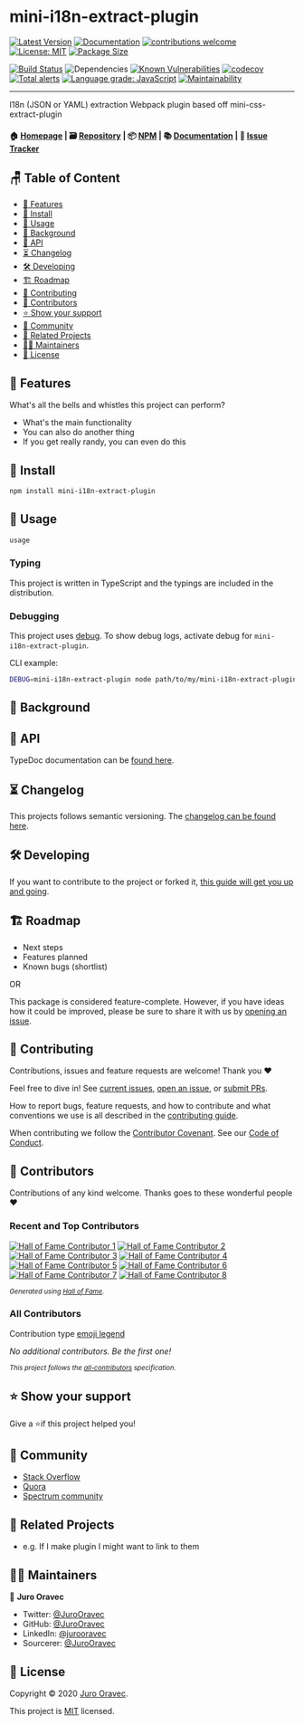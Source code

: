 # mini-i18n-extract-plugin

[![Latest Version](https://img.shields.io/npm/v/mini-i18n-extract-plugin/latest.svg)](https://www.npmjs.com/package/mini-i18n-extract-plugin)
[![Documentation](https://img.shields.io/badge/docs-yes-brightgreen.svg)](https://github.com/JuroOravec/mini-i18n-extract-plugin/tree/master/docs)
[![contributions welcome](https://img.shields.io/badge/contributions-welcome-brightgreen.svg)](#-contributing)
[![License: MIT](https://img.shields.io/badge/License-MIT-blue.svg)](https://tldrlegal.com/license/mit-license)
[![Package Size](https://img.shields.io/bundlephobia/min/mini-i18n-extract-plugin)](https://bundlephobia.com/result?p=mini-i18n-extract-plugin)

[![Build Status](https://travis-ci.org/JuroOravec/mini-i18n-extract-plugin.svg?branch=master)](https://travis-ci.org/JuroOravec/mini-i18n-extract-plugin)
![Dependencies](https://david-dm.org/JuroOravec/mini-i18n-extract-plugin.svg)
[![Known Vulnerabilities](https://snyk.io/test/github/JuroOravec/mini-i18n-extract-plugin/badge.svg)](https://snyk.io/test/github/JuroOravec/mini-i18n-extract-plugin)
[![codecov](https://codecov.io/gh/JuroOravec/mini-i18n-extract-plugin/branch/master/graph/badge.svg)](https://codecov.io/gh/JuroOravec/mini-i18n-extract-plugin)
[![Total alerts](https://img.shields.io/lgtm/alerts/g/JuroOravec/mini-i18n-extract-plugin.svg?logo=lgtm&logoWidth=18)](https://lgtm.com/projects/g/JuroOravec/mini-i18n-extract-plugin/alerts/)
[![Language grade: JavaScript](https://img.shields.io/lgtm/grade/javascript/g/JuroOravec/mini-i18n-extract-plugin.svg?logo=lgtm&logoWidth=18)](https://lgtm.com/projects/g/JuroOravec/mini-i18n-extract-plugin/context:javascript)
[![Maintainability](https://api.codeclimate.com/v1/badges/0b14bfd23af30d632ef0/maintainability)](https://codeclimate.com/github/JuroOravec/mini-i18n-extract-plugin/maintainability)

---

<!--
One-liner explaining the purpose of the module
-->

I18n (JSON or YAML) extraction Webpack plugin based off mini-css-extract-plugin

#### 🏠 [Homepage](https://github.com/JuroOravec/mini-i18n-extract-plugin#readme) | 🗃 [Repository](https://github.com/JuroOravec/mini-i18n-extract-plugin) | 📦 [NPM](https://www.npmjs.com/package/mini-i18n-extract-plugin) | 📚 [Documentation](https://github.com/JuroOravec/mini-i18n-extract-plugin/tree/master/docs) | 🐛 [Issue Tracker](https://github.com/JuroOravec/mini-i18n-extract-plugin/issues)

## 🪑 Table of Content

- [🧰 Features](#-features)
- [👶 Install](#-install)
- [🚀 Usage](#-usage)
- [🔮 Background](#-background)
- [🤖 API](#-api)
- [⏳ Changelog](#-changelog)
- [🛠 Developing](#-developing)
- [🏗 Roadmap](#-roadmap)
- [🤝 Contributing](#-contributing)
- [🧙 Contributors](#-contributors)
- [⭐ Show your support](#-show-your-support)
- [🐙 Community](#-community)
- [🔗 Related Projects](#-related-projects)
- [👨‍🔧 Maintainers](#-maintainers)
- [📝 License](#-license)

## 🧰 Features

<!--
A brief description of your project, what it is used for and how does life get
awesome when someone starts to use it.

- Note and briefly describe any key concepts (technical, philosophical, or both) important to the user’s understanding.
- Link to any supplementary blog posts or project main pages.
- State if it is out-of-the-box user-friendly, so it’s clear to the user.
- List its most useful/innovative/noteworthy features.
- State its goals/what problem(s) it solves.
-->

What's all the bells and whistles this project can perform?

- What's the main functionality
- You can also do another thing
- If you get really randy, you can even do this

## 👶 Install

<!--
- Getting it
- Installing It
- Configuring It
- Running it
-->

```sh
npm install mini-i18n-extract-plugin
```

## 🚀 Usage

<!-- Clear, _runnable_ example of usage -->

```sh
usage
```

### Typing

This project is written in TypeScript and the typings are included in the distribution.

### Debugging

This project uses [debug](https://www.npmjs.com/package/debug). To show debug logs, activate debug for `mini-i18n-extract-plugin`.

CLI example:

```sh
DEBUG=mini-i18n-extract-plugin node path/to/my/mini-i18n-extract-plugin-project
```

## 🔮 Background

<!-- Core Technical Concepts/Inspiration

- Potentially unfamiliar terms link to informative sources
- Why does it exist?
- Frame your project for the potential user.
- Compare/contrast your project with other, similar projects so the user knows how it is different from those projects.
- Highlight the technical concepts that your project demonstrates or supports. Keep it very brief.
- Keep it useful.
- Performs [cognitive funneling](https://github.com/noffle/art-of-readme#cognitive-funneling)
- Caveats and limitations mentioned up-front

-->

## 🤖 API

TypeDoc documentation can be [found here](https://github.com/JuroOravec/mini-i18n-extract-plugin/blob/master/docs/typedoc/README.md).

## ⏳ Changelog

This projects follows semantic versioning. The
[changelog can be found here](https://github.com/JuroOravec/mini-i18n-extract-plugin/blob/master/CHANGELOG.md).

## 🛠 Developing

If you want to contribute to the project or forked it,
[this guide will get you up and going](https://github.com/JuroOravec/mini-i18n-extract-plugin/blob/master/docs/developing.md).

## 🏗 Roadmap

- Next steps
- Features planned
- Known bugs (shortlist)

OR

This package is considered feature-complete. However, if you have ideas how it
could be improved, please be sure to share it with us by [opening an issue](#🤝-contributing).

## 🤝 Contributing

Contributions, issues and feature requests are welcome! Thank you ❤️

Feel free to dive in! See [current issues](https://github.com/JuroOravec/mini-i18n-extract-plugin/issues),
[open an issue](https://github.com/JuroOravec/mini-i18n-extract-plugin/issues/new), or [submit PRs](https://github.com/JuroOravec/mini-i18n-extract-plugin/compare).

How to report bugs, feature requests, and how to contribute and what conventions we use is all described in the [contributing guide](https://github.com/JuroOravec/mini-i18n-extract-plugin/tree/master/docs/CONTRIBUTING.md).

When contributing we follow the
[Contributor Covenant](https://contributor-covenant.org/version/1/3/0/).
See our [Code of Conduct](https://github.com/JuroOravec/mini-i18n-extract-plugin/blob/master/docs/CODE_OF_CONDUCT.md).

## 🧙 Contributors

Contributions of any kind welcome. Thanks goes to these wonderful people ❤️

### Recent and Top Contributors

<!-- Hall of Fame uses 8 links (7 users + 1 stats), see https://github.com/sourcerer-io/hall-of-fame#faq -->

[![Hall of Fame Contributor 1](https://sourcerer.io/fame/JuroOravec/JuroOravec/mini-i18n-extract-plugin/images/0)](https://sourcerer.io/fame/JuroOravec/JuroOravec/mini-i18n-extract-plugin/links/0)
[![Hall of Fame Contributor 2](https://sourcerer.io/fame/JuroOravec/JuroOravec/mini-i18n-extract-plugin/images/1)](https://sourcerer.io/fame/JuroOravec/JuroOravec/mini-i18n-extract-plugin/links/1)
[![Hall of Fame Contributor 3](https://sourcerer.io/fame/JuroOravec/JuroOravec/mini-i18n-extract-plugin/images/2)](https://sourcerer.io/fame/JuroOravec/JuroOravec/mini-i18n-extract-plugin/links/2)
[![Hall of Fame Contributor 4](https://sourcerer.io/fame/JuroOravec/JuroOravec/mini-i18n-extract-plugin/images/3)](https://sourcerer.io/fame/JuroOravec/JuroOravec/mini-i18n-extract-plugin/links/3)
[![Hall of Fame Contributor 5](https://sourcerer.io/fame/JuroOravec/JuroOravec/mini-i18n-extract-plugin/images/4)](https://sourcerer.io/fame/JuroOravec/JuroOravec/mini-i18n-extract-plugin/links/4)
[![Hall of Fame Contributor 6](https://sourcerer.io/fame/JuroOravec/JuroOravec/mini-i18n-extract-plugin/images/5)](https://sourcerer.io/fame/JuroOravec/JuroOravec/mini-i18n-extract-plugin/links/5)
[![Hall of Fame Contributor 7](https://sourcerer.io/fame/JuroOravec/JuroOravec/mini-i18n-extract-plugin/images/6)](https://sourcerer.io/fame/JuroOravec/JuroOravec/mini-i18n-extract-plugin/links/6)
[![Hall of Fame Contributor 8](https://sourcerer.io/fame/JuroOravec/JuroOravec/mini-i18n-extract-plugin/images/7)](https://sourcerer.io/fame/JuroOravec/JuroOravec/mini-i18n-extract-plugin/links/7)

<!-- markdownlint-disable -->

<sub><em>Generated using [Hall of Fame](https://github.com/sourcerer-io/hall-of-fame#readme).</em></sub>

<!-- markdownlint-enable -->

### All Contributors

Contribution type [emoji legend](https://allcontributors.org/docs/en/emoji-key)

<!-- ALL-CONTRIBUTORS-LIST:START - Do not remove or modify this section -->

_No additional contributors. Be the first one!_

<!-- ALL-CONTRIBUTORS-LIST:END -->

<!-- markdownlint-disable -->

<sub><em>This project follows the [all-contributors](https://github.com/all-contributors/all-contributors) specification.</em></sub>

<!-- markdownlint-enable -->

## ⭐ Show your support

Give a ⭐️if this project helped you!

## 🐙 Community

- [Stack Overflow](https://stackoverflow.com/questions/tagged/mini-i18n-extract-plugin)
- [Quora](https://www.quora.com/search?q=%22mini-i18n-extract-plugin%22)
- [Spectrum community](https://spectrum.chat/mini-i18n-extract-plugin)

## 🔗 Related Projects

- e.g. If I make plugin I might want to link to them

## 👨‍🔧 Maintainers

👤 **Juro Oravec**

- Twitter: [@JuroOravec](https://twitter.com/JuroOravec)
- GitHub: [@JuroOravec](https://github.com/JuroOravec)
- LinkedIn: [@jurooravec](https://linkedin.com/in/jurooravec)
- Sourcerer: [@JuroOravec](https://sourcerer.io/JuroOravec)

## 📝 License

Copyright © 2020 [Juro Oravec](https://github.com/JuroOravec).

This project is [MIT](https://tldrlegal.com/license/mit-license) licensed.
